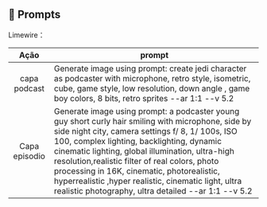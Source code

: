 ## 🧠 Prompts


Limewire：

|   Ação   | prompt                                                                                                                                                                                                                                                                         |
| :------: | ------------------------------------------------------------------------------------------------------------------------------------------------------------------------------------------------------------------------------------------------------------------------------ |
|  capa podcast  | Generate image using prompt: create jedi character as podcaster with microphone, retro style, isometric, cube, game style, low resolution, down angle , game boy colors, 8 bits, retro sprites --ar 1:1 --v 5.2                                                     |
| Capa episodio | Generate image using prompt: a podcaster young guy short curly hair smiling with microphone, side by side night city, camera settings f/ 8, 1/ 100s, ISO 100, complex lighting, backlighting, dynamic cinematic lighting, global illumination, ultra-high resolution,realistic filter of real colors, photo processing in 16K, cinematic, photorealistic, hyperrealistic ,hyper realistic, cinematic light, ultra realistic photography, ultra detailed --ar 1:1 --v 5.2

